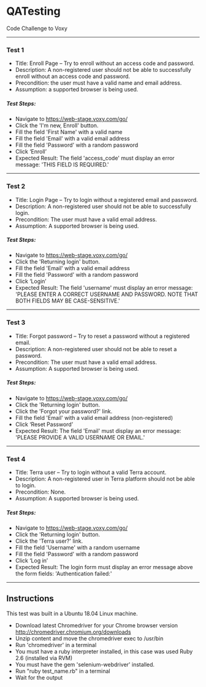 # QATesting
Code Challenge to Voxy

-------------------
### Test 1

- Title: Enroll Page – Try to enroll without an access code and password.
- Description: A non-registered user should not be able to successfully enroll without an access code and password.
- Precondition: the user must have a valid name and email address.
- Assumption: a supported browser is being used.



##### Test Steps:

- Navigate to https://web-stage.voxy.com/go/
- Click the 'I'm new, Enroll' button.
- Fill the field 'First Name' with a valid name
- Fill the field 'Email' with a valid email address
- Fill the field 'Password' with a random password
- Click ‘Enroll’
- Expected Result: The field 'access_code' must display an error message: 'THIS FIELD IS REQUIRED.'


-------------------
### Test 2

- Title: Login Page – Try to login without a registered email and password.
- Description: A non-registered user should not be able to successfully login.
- Precondition: The user must have a valid email address.
- Assumption: A supported browser is being used.



##### Test Steps:

- Navigate to https://web-stage.voxy.com/go/
- Click the 'Returning login' button.
- Fill the field 'Email' with a valid email address
- Fill the field 'Password' with a random password
- Click ‘Login’
- Expected Result: The field 'username' must display an error message: 'PLEASE ENTER A CORRECT USERNAME AND PASSWORD. NOTE THAT BOTH FIELDS MAY BE CASE-SENSITIVE.'


-------------------
### Test 3

- Title: Forgot password – Try to reset a password without a registered email.
- Description: A non-registered user should not be able to reset a password.
- Precondition: The user must have a valid email address.
- Assumption: A supported browser is being used.



##### Test Steps:

- Navigate to https://web-stage.voxy.com/go/
- Click the 'Returning login' button.
- Click the 'Forgot your password?' link.
- Fill the field 'Email' with a valid email address (non-registered)
- Click ‘Reset Password’
- Expected Result: The field 'Email' must display an error message: 'PLEASE PROVIDE A VALID USERNAME OR EMAIL.'


-------------------
### Test 4

- Title: Terra user – Try to login without a valid Terra account.
- Description: A non-registered user in Terra platform should not be able to login.
- Precondition: None.
- Assumption: A supported browser is being used.



##### Test Steps:

- Navigate to https://web-stage.voxy.com/go/
- Click the 'Returning login' button.
- Click the 'Terra user?' link.
- Fill the field 'Username' with a random username
- Fill the field 'Password' with a random password
- Click ‘Log in’
- Expected Result: The login form must display an error message above the form fields: 'Authentication failed:'


-------------------
## Instructions

This test was built in a Ubuntu 18.04 Linux machine.

- Download latest Chromedriver for your Chrome browser version http://chromedriver.chromium.org/downloads 
- Unzip content and move the chromedriver exec to /usr/bin
- Run 'chromedriver' in a terminal
- You must have a ruby interpreter installed, in this case was used Ruby 2.6 (installed via RVM)
- You must have the gem 'selenium-webdriver' installed.
- Run "ruby test_name.rb" in a terminal
- Wait for the output